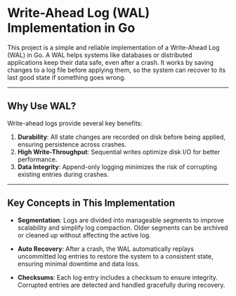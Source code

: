 # Write-Ahead Log (WAL) Implementation in Go

This project is a simple and reliable implementation of a Write-Ahead Log (WAL)
in Go. A WAL helps systems like databases or distributed applications keep their
data safe, even after a crash. It works by saving changes to a log file before
applying them, so the system can recover to its last good state if something
goes wrong.

---

## Why Use WAL?

Write-ahead logs provide several key benefits:

1. **Durability**: All state changes are recorded on disk before being applied,
   ensuring persistence across crashes.
2. **High Write-Throughput**: Sequential writes optimize disk I/O for better
   performance.
3. **Data Integrity**: Append-only logging minimizes the risk of corrupting
   existing entries during crashes.

---

## Key Concepts in This Implementation

- **Segmentation**: Logs are divided into manageable segments to improve
  scalability and simplify log compaction. Older segments can be archived or
  cleaned up without affecting the active log.

- **Auto Recovery**: After a crash, the WAL automatically replays uncommitted
  log entries to restore the system to a consistent state, ensuring minimal
  downtime and data loss.

- **Checksums**: Each log entry includes a checksum to ensure integrity.
  Corrupted entries are detected and handled gracefully during recovery.
